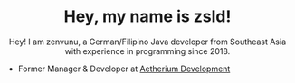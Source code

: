 <h1 align="center">Hey, my name is zsld!</h1>

<p align="center">Hey! I am zenvunu, a German/Filipino Java developer from Southeast Asia with experience in programming since 2018.</p>

-  Former Manager & Developer at [Aetherium Development](https://aetherium.club)

